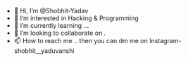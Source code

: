 - 👋 Hi, I’m @Shobhit-Yadav
- 👀 I’m interested in Hacking & Programming
- 🌱 I’m currently learning ...
- 💞️ I’m looking to collaborate on .
- 📫 How to reach me .. then you can dm me on Instagram- shobhit__yaduvanshi

<!---
Shobhit-Yadav01/Shobhit-Yadav01 is a ✨ special ✨ repository because its `README.md` (this file) appears on your GitHub profile.
You can click the Preview link to take a look at your changes.
--->
